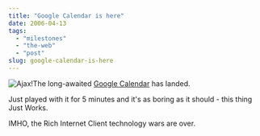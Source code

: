 ```yaml
---
title: "Google Calendar is here"
date: 2006-04-13
tags: 
  - "milestones"
  - "the-web"
  - "post"
slug: google-calendar-is-here
---
```


![Ajax!](http://codeconsult.ch/blog/wp-content/uploads/2006/04//archives/images/ajax.jpg)The long-awaited [Google Calendar](http://www.google.com/calendar/) has landed.

Just played with it for 5 minutes and it's as boring as it should - this thing Just Works.

IMHO, the Rich Internet Client technology wars are over.
